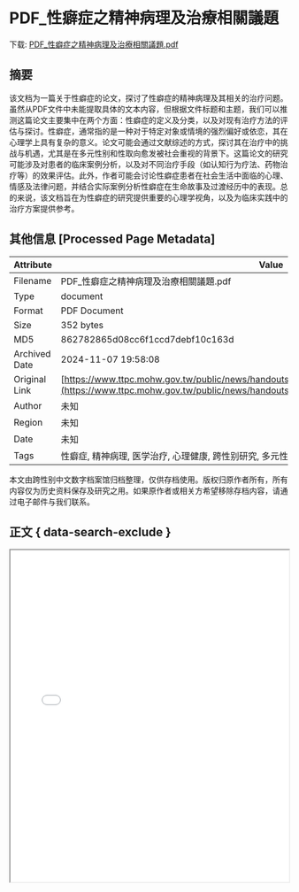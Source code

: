 # PDF_性癖症之精神病理及治療相關議題

<!-- tcd_download_link -->
下载: [PDF_性癖症之精神病理及治療相關議題.pdf](PDF_性癖症之精神病理及治療相關議題.pdf)
<!-- tcd_download_link_end -->

## 摘要

<!-- tcd_abstract -->
该文档为一篇关于性癖症的论文，探讨了性癖症的精神病理及其相关的治疗问题。虽然从PDF文件中未能提取具体的文本内容，但根据文件标题和主题，我们可以推测这篇论文主要集中在两个方面：性癖症的定义及分类，以及对现有治疗方法的评估与探讨。性癖症，通常指的是一种对于特定对象或情境的强烈偏好或依恋，其在心理学上具有复杂的意义。论文可能会通过文献综述的方式，探讨其在治疗中的挑战与机遇，尤其是在多元性别和性取向愈发被社会重视的背景下。这篇论文的研究可能涉及对患者的临床案例分析，以及对不同治疗手段（如认知行为疗法、药物治疗等）的效果评估。此外，作者可能会讨论性癖症患者在社会生活中面临的心理、情感及法律问题，并结合实际案例分析性癖症在生命故事及过渡经历中的表现。总的来说，该文档旨在为性癖症的研究提供重要的心理学视角，以及为临床实践中的治疗方案提供参考。

<!-- tcd_abstract_end -->

## 其他信息 [Processed Page Metadata]

| Attribute       | Value                                  |
|-----------------|----------------------------------------|
| Filename        | PDF_性癖症之精神病理及治療相關議題.pdf                             |
| Type            | document                                 |
| Format          | PDF Document                               |
| Size            | 352 bytes                           |
| MD5             | 862782865d08cc6f1ccd7debf10c163d                                  |
| Archived Date   | 2024-11-07 19:58:08                             |
| Original Link   | [https://www.ttpc.mohw.gov.tw/public/news/handouts/e110eacebe64a6f7c4ec6f91cbceb026.pdf](https://www.ttpc.mohw.gov.tw/public/news/handouts/e110eacebe64a6f7c4ec6f91cbceb026.pdf)                         |
| Author          | 未知                               |
| Region          | 未知                               |
| Date            | 未知                                 |
| Tags            | 性癖症, 精神病理, 医学治疗, 心理健康, 跨性别研究, 多元性别                                 |

本文由跨性别中文数字档案馆归档整理，仅供存档使用。版权归原作者所有，所有内容仅为历史资料保存及研究之用。如果原作者或相关方希望移除存档内容，请通过电子邮件与我们联系。

## 正文 { data-search-exclude }

<!-- tcd_main_text -->
<iframe src="../PDF_性癖症之精神病理及治療相關議題.pdf" width="100%" height="600px">
    <p>无法显示PDF，请下载查看。</p>
</iframe>
<!-- tcd_main_text_end -->

